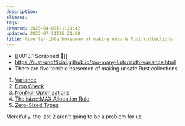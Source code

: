 ```yaml
---
description:
aliases: 
tags: 
created: 2023-04-09T21:21:42
updated: 2023-07-11T15:21:08
title: five terrible horseman of making unsafe Rust collections
---
```

- [[0013.1 Scrapped 🦀]]
- https://rust-unofficial.github.io/too-many-lists/sixth-variance.html
- There are five terrible horsemen of making unsafe Rust collections:

1.  [Variance](https://doc.rust-lang.org/nightly/nomicon/subtyping.html)
2.  [Drop Check](https://doc.rust-lang.org/nightly/nomicon/dropck.html)
3.  [NonNull Optimizations](https://doc.rust-lang.org/nightly/std/ptr/struct.NonNull.html)
4.  [The isize::MAX Allocation Rule](https://doc.rust-lang.org/nightly/nomicon/vec/vec-alloc.html)
5.  [Zero-Sized Types](https://doc.rust-lang.org/nightly/nomicon/vec/vec-zsts.html)

Mercifully, the last 2 aren't going to be a problem for us.